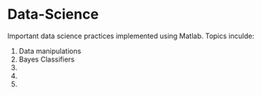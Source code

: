 # Data-Science
Important data science practices implemented using Matlab.
Topics inculde:
1. Data manipulations
2. Bayes Classifiers
3.
4.
5. 
